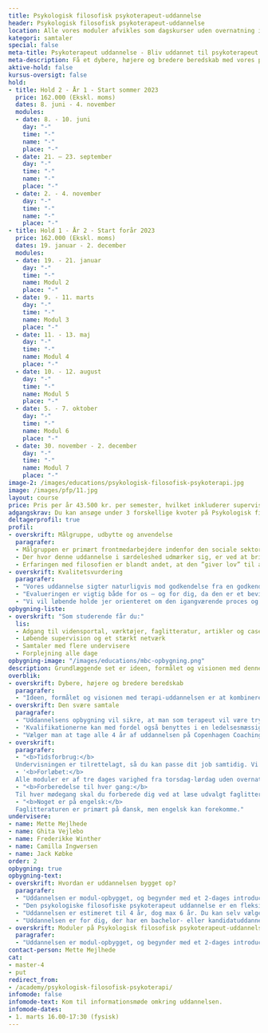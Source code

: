 ```yaml
---
title: Psykologisk filosofisk psykoterapeut-uddannelse
header: Psykologisk filosofisk psykoterapeut-uddannelse
location: Alle vores moduler afvikles som dagskurser uden overnatning i vores undervisningslokaler på Blegdamsvej 104D, 3. sal, 2100 København Ø, dog med undtagelse af det todages intromodul, der afvikles som internat med én overnatning.
kategori: samtaler
special: false
meta-title: Psykoterapeut uddannelse - Bliv uddannet til psykoterapeut hos CCC
meta-description: Få et dybere, højere og bredere beredskab med vores psykoterapeut uddannelse, der klæder dig på til at varetage de svære samtaler - psykologisk og filosofisk. Læs mere her.
aktive-hold: false
kursus-oversigt: false
hold:
- title: Hold 2 - År 1 - Start sommer 2023
  price: 162.000 (Ekskl. moms)
  dates: 8. juni - 4. november
  modules:
  - date: 8. - 10. juni
    day: "-"
    time: "-"
    name: "-"
    place: "-"
  - date: 21. – 23. september
    day: "-"
    time: "-"
    name: "-"
    place: "-"
  - date: 2. - 4. november
    day: "-"
    time: "-"
    name: "-"
    place: "-"
- title: Hold 1 - År 2 - Start forår 2023
  price: 162.000 (Ekskl. moms)
  dates: 19. januar - 2. december
  modules:
  - date: 19. - 21. januar
    day: "-"
    time: "-"
    name: Modul 2
    place: "-"
  - date: 9. - 11. marts
    day: "-"
    time: "-"
    name: Modul 3
    place: "-"
  - date: 11. - 13. maj
    day: "-"
    time: "-"
    name: Modul 4
    place: "-"
  - date: 10. - 12. august
    day: "-"
    time: "-"
    name: Modul 5
    place: "-"
  - date: 5. - 7. oktober
    day: "-"
    time: "-"
    name: Modul 6
    place: "-"
  - date: 30. november - 2. december
    day: "-"
    time: "-"
    name: Modul 7
    place: "-"
image-2: /images/educations/psykologisk-filosofisk-psykoterapi.jpg
image: /images/pfp/11.jpg
layout: course
price: Pris per år 43.500 kr. per semester, hvilket inkluderer supervision i løbet af alle fire år.<br><br>Samlet pris for alle fire år 174.000 kr.<br><br>Egenterapi er ikke inkluderet i kursusprisen.<br><br>Der må forventes en årlig prisregulering på 3%.
adgangskrav: Du kan ansøge under 3 forskellige kvoter på Psykologisk filosofisk psykoterapeut-uddannelsen.
deltagerprofil: true
profil:
- overskrift: Målgruppe, udbytte og anvendelse
  paragrafer:
  - Målgruppen er primært frontmedarbejdere indenfor den sociale sektor og behandlings-forvaltning, dvs. behandlere i kommunalt regi, job-center-medarbejdere, men også (mellem)ledere, team-ledere, HR-medarbejdere og mennesker, der generelt arbejder med dialog og mellemmenneskelig kommunikation i grupper såvel som individuelt (fx borgere, kunder, klienter, kollegaer, etc.) vil finde anvendelse i uddannelsens effekter, virkninger og opøvede færdigheder, fx ift konflikthåndtering og målrettede samtaler.
  - Der hvor denne uddannelse i særdeleshed udmærker sig, er ved at bringe filosofien ind som en ligeværdig partner til psykologien i en terapeutisk sammenhæng. Konkret kan man argumentere for, at filosofien lader klienterne tale rundt om en given episode på en måde, der tillader, at de kun føler det, de kan rumme, uden en direkte konfrontation med en dertil følelse af skam, skyld og mindreværd.
  - Erfaringen med filosofien er blandt andet, at den ”giver lov” til at arbejde med underliggende dybe ubevidste lag, uden at man bliver fanget ind i de mere personlighedspsykologiske forsvarsmekanismer. Mulighederne for menneskelig udvikling og healing af dybe sår har optimale muligheder ved denne terapeutiske kombination.
- overskrift: Kvalitetsvurdering
  paragrafer:
  - "Vores uddannelse sigter naturligvis mod godkendelse fra en godkendt dansk Psykoterapeutforening, således at vi som leverandør og privat udbyder lever op til de ministerielle krav for private psykoterapeutuddannelser uden afvigelser."
  - "Evalueringen er vigtig både for os – og for dig, da den er et bevis og en dokumentation for, at vores uddannelse er tidssvarende, og at standarden i undervisningen lever op til de ministerielle kvalitetskriterier. For at blive evalueret og godkendt kræves der en stærk sammenhæng imellem de teoretiske grundpiller, som uddannelsen hviler på, de metoder vi underviser dig i, litteraturen vi anbefaler dig at læse og måden, vi eksaminerer dig på."
  - "Vi vil løbende holde jer orienteret om den igangværende proces og I er altid velkomne til at spørge os, hvis I ønsker yderligere information omkring vores uddannelse."
opbygning-liste:
- overskrift: "Som studerende får du:"
  lis:
  - Adgang til vidensportal, værktøjer, faglitteratur, artikler og cases
  - Løbende supervision og et stærkt netværk
  - Samtaler med flere undervisere
  - Forplejning alle dage
opbygning-image: "/images/educations/mbc-opbygning.png"
description: Grundlæggende set er ideen, formålet og visionen med denne 4-årige terapi-uddannelse at kombinere, nuancere og kvalificere samarbejdet mellem den filosofiske tradition og dannelse og den psykologiske og psykoterapeutiske tradition og dannelse.
overblik:
- overskrift: Dybere, højere og bredere beredskab
  paragrafer:
  - "Ideen, formålet og visionen med terapi-uddannelsen er at kombinere og kvalificere den filosofiske tradition med den psykologiske og psykoterapeutiske tradition. Uddannelsen tilbyder et dybere og bredere beredskab at møde sin klient/borger og sig selv med. Gennem psykologiske og filosofiske metoder og øvelser, teoretisk såvel som praktisk, dannes den kommende terapeut på denne uddannelse i at kunne møde det andet menneske som menneske og med-menneske."
- overskrift: Den svære samtale
  paragrafer:
  - "Uddannelsens opbygning vil sikre, at man som terapeut vil være tryg ved at samtalen bevæger sig ind på langt de fleste livsområder. Disse kvalifikationer kan med fordel anvendes i forskellige pædagogiske og sociale sammenhænge, hvor man har en tættere kontakt med borgeren, uanset om det er som frontmedarbejder på jobcentre, sagsbehandler i et børn- og ungeteam eller andet."
  - 'Kvalifikationerne kan med fordel også benyttes i en ledelsesmæssig sammenhæng. Dette kan f.eks. være i forhold til at føle sig personligt rustet til kvalificering af medarbejdernes målsætninger, ”den svære samtale” om sygefravær, samarbejdsvanskeligheder eller misbrugsadfærd. Det kan også være kvalificering/specificering af ønsker om at avancere i egen karriere.'
  - "Vælger man at tage alle 4 år af uddannelsen på Copenhagen Coaching Center, vil man erhverve sig kvalifikationer til at arbejde som psykoterapeut på langt de fleste områder."
- overskrift: 
  paragrafer:
  - "<b>Tidsforbrug:</b>
  Undervisningen er tilrettelagt, så du kan passe dit job samtidig. Vi mødes hver anden måned, og imellem hver mødegang mødes du også med din træningsgruppe. Ift. forberedelse af det afsluttende eksamensmodul på hvert semester, må der forventes at skulle afsættes lidt ekstra tid."
  - '<b>Forløbet:</b>
  Alle moduler er af tre dages varighed fra torsdag-lørdag uden overnatning. Intromodulet varer dog kun to dage, fra torsdag til og med fredag, med overnatning.'
  - "<b>Forberedelse til hver gang:</b>
  Til hver mødegang skal du forberede dig ved at læse udvalgt faglitteratur og løse mindre opgaver enten alene eller med din træningsgruppe. Vi bruger en digital studieportal, hvor du har adgang til alt materiale fra uddannelsen. Her kan du også kommunikere med undervisere og medstuderende."
  - "<b>Noget er på engelsk:</b>
  Faglitteraturen er primært på dansk, men engelsk kan forekomme."
undervisere:
- name: Mette Mejlhede
- name: Ghita Vejlebo
- name: Frederikke Winther
- name: Camilla Ingwersen
- name: Jack Købke
order: 2
opbygning: true
opbygning-text:
- overskrift: Hvordan er uddannelsen bygget op?
  paragrafer:
  - "Uddannelsen er modul-opbygget, og begynder med et 2-dages introducerende internat. Hvert år består derudover af 6-7 grundmoduler af tre dages varighed uden overnatning. Uddannelsen er 4-årig, og hvert halve/hele år afsluttes med en skriftlig/mundtlig og/eller praktisk prøve og/eller eksamen. Det første år er mildere og bredere ift arbejdet med sig selv, og egne færdigheder. Som årene skrider frem, bliver det mere og mere dybdegående og specialiseret. Det er en forudsætning for gennemførsel, at hver deltager opfylder det antal timer, som skal bruges på egen terapi, terapeutisk praksis, træningstimer i gruppe, samt feedback og supervision på egen praksis."
  - "Den psykologiske filosofiske psykoterapeut uddannelse er en fleksibel videreuddannelse i moduler, som kan tages samtidig med, at du passer dit job. Intentionen er, du som udgangspunkt arbejder med opgaver, der relaterer sig til dit arbejde eller interesseområde."
  - "Uddannelsen er estimeret til 4 år, dog max 6 år. Du kan selv vælge tempoet."
  - "Uddannelsen er for dig, der har en bachelor- eller kandidatuddannelse inden for området og mindst to års relevant erhvervserfaring. Der kan også ansøges om realkompetence-vurdering, hvis du har en anden uddannelsesmæssig baggrund. Det vil bero på en individuel vurdering og samtale."
- overskrift: Moduler på Psykologisk filosofisk psykoterapeut-uddannelsen
  paragrafer:
  - "Uddannelsen er modul-opbygget, og begynder med et 2-dages introducerende internat. Hvert år består derudover af 6/7 grundmoduler af tre dages varighed uden overnatning. Uddannelsen er 4-årig, og hvert halve år slutter med en skriftlig/mundtlig og/eller praktisk prøve og/eller eksamen. Det første år er mildere og bredere ift arbejdet med sig selv, og egne færdigheder. Som årene skrider frem, bliver det mere og mere dybdegående og specialiseret. Det er en forudsætning for gennemførsel, at hver deltager opfylder det antal timer, som skal bruges på egen terapi, terapeutisk praksis, træningstimer i gruppe, samt feedback og supervision på egen praksis."
contact-person: Mette Mejlhede
cat:
- master-4
- put
redirect_from:
- /academy/psykologisk-filosofisk-psykoterapi/
infomode: false
infomode-text: Kom til informationsmøde omkring uddannelsen.
infomode-dates:
- 1. marts 16.00-17:30 (fysisk)
---
```

